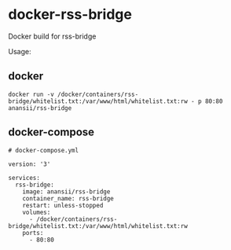 # docker-rss-bridge
Docker build for rss-bridge

Usage: 

## docker

``` 
docker run -v /docker/containers/rss-bridge/whitelist.txt:/var/www/html/whitelist.txt:rw - p 80:80 anansii/rss-bridge
```


## docker-compose

```
# docker-compose.yml

version: '3'

services:
  rss-bridge:
    image: anansii/rss-bridge
    container_name: rss-bridge
    restart: unless-stopped
    volumes:
      - /docker/containers/rss-bridge/whitelist.txt:/var/www/html/whitelist.txt:rw
    ports:
      - 80:80

```


